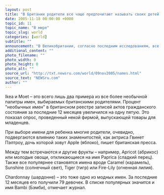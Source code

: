 ```yaml
---
layout: post
title: "В Британии родители все чаще предпочитают называть своих детей странными именами"
date: 2005-11-18 00:00:00 +0000
topic_id: 11
topic_name: "В мире"
topic_slug: world
categories: [world]
subtitle: ""
announcement: "В Великобритании, согласно последним исследованиям, все больше родителей дают своим детям странные имена. Возможно, кому-то покажется странным давать своему ребенку имя, вдохновленное названием мебельного магазина или марки шампанского. Тем не менее, как показывают опросы, британские родители все чаще именно так и поступают. При выборе имени ребенка они с неменьшим удовольствием вспоминают и о фруктах и овощах. Об этом пишет журнал Spiegel (перевод на сайте Inopressa.ru)."
additional_content: ""
photo_filename: ""
photo_width: 0
photo_height: 0
photo_alt: ""
source_url: "http://txt.newsru.com/world/09nov2005/names.html"
source_text: "NEWSru.com"
author: ""
---
```

Ikea и Moet – это всего лишь два примера из все более необычной палитры имен, выбираемых британскими родителями. Процент "необычных имен" в британском реестре записей актов гражданского состояния за последние 12 месяцев увеличился на одну пятую. Это показал опрос, проведенный некой фирмой, выпускающей товары для младенцев.

При выборе имени для ребенка многие родители, очевидно, подвергаются влиянию таких знаменитостей, как актриса Гвинет Пэлтроу, дочь которой зовут Apple (яблоко), пишет британская пресса.

Между тем встречаются и другие фрукты – например, Apricot (абрикос) или молодые овощи, откликающиеся на имя Paprica (сладкий перец). Также все популярнее становятся имена вроде Caramel (карамель), Sunshine (солнечный свет), Tiger (тигр) или Fire-Lily (огненная лилия).

Chardonnay (шардонне) – это тоже одно из модных имен. За последние 12 месяцев его получили 79 девочек. В списке популярных значится и имя Bambi (Бэмби), отмечает журнал.
